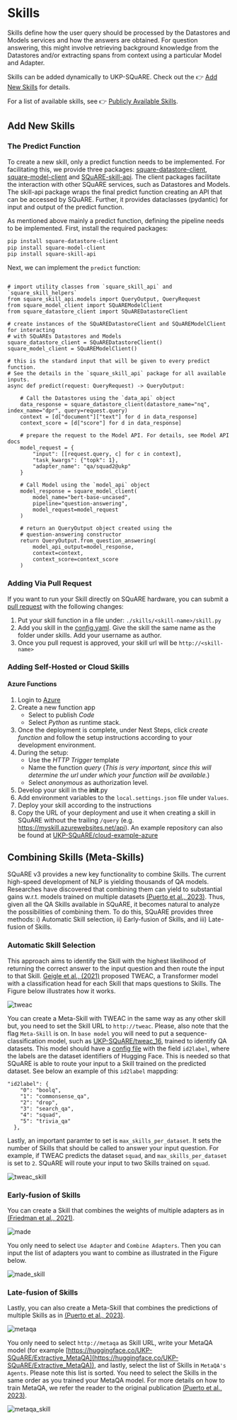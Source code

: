 # Skills
Skills define how the user query should be processed by the Datastores and Models services and how the answers are obtained. For question answering, this might involve retrieving background knowledge from the Datastores and/or extracting spans from context using a particular Model and Adapter.

Skills can be added dynamically to UKP-SQuARE. Check out the 👉 [Add New Skills](#Add-New-Skills) for details.

For a list of available skills, see 👉 [Publicly Available Skills](#publicly-available-skills).

## Add New Skills
### The Predict Function
To create a new skill, only a predict function needs to be implemented. For facilitating this, we provide three packages: [square-datastore-client](https://github.com/UKP-SQuARE/square-datastore-client), [square-model-client](https://github.com/UKP-SQuARE/square-model-client) and [SQuARE-skill-api](https://github.com/UKP-SQuARE/square-skill-api). The client packages facilitate the interaction with other SQuARE services, such as Datastores and Models. The skill-api package wraps the final predict function creating an API that can be accessed by SQuARE. Further, it provides dataclasses (pydantic) for input and output of the predict function.

As mentioned above mainly a predict function, defining the pipeline needs to be implemented. 
First, install the required packages:
```bash
pip install square-datastore-client
pip install square-model-client
pip install square-skill-api
```
Next, we can implement the `predict` function:
```python3

# import utility classes from `square_skill_api` and `square_skill_helpers`
from square_skill_api.models import QueryOutput, QueryRequest
from square_model_client import SQuAREModelClient
from square_datastore_client import SQuAREDatastoreClient

# create instances of the SQuAREDatastoreClient and SQuAREModelClient for interacting 
# with SQuAREs Datastores and Models
square_datastore_client = SQuAREDatastoreClient()
square_model_client = SQuAREModelClient()

# this is the standard input that will be given to every predict function. 
# See the details in the `square_skill_api` package for all available inputs.
async def predict(request: QueryRequest) -> QueryOutput:

    # Call the Datastores using the `data_api` object
    data_response = square_datastore_client(datastore_name="nq", index_name="dpr", query=request.query)
    context = [d["document"]["text"] for d in data_response]
    context_score = [d["score"] for d in data_response]

    # prepare the request to the Model API. For details, see Model API docs 
    model_request = {
        "input": [[request.query, c] for c in context],
        "task_kwargs": {"topk": 1},
        "adapter_name": "qa/squad2@ukp"
    }

    # Call Model using the `model_api` object
    model_response = square_model_client(
        model_name="bert-base-uncased", 
        pipeline="question-answering", 
        model_request=model_request
    )

    # return an QueryOutput object created using the 
    # question-answering constructor
    return QueryOutput.from_question_answering(
        model_api_output=model_response,
        context=context,
        context_score=context_score
    )

```
### Adding Via Pull Request
If you want to run your Skill directly on SQuARE hardware, you can submit a [pull request](https://github.com/UKP-SQuARE/square-core/pulls) with the following changes:
1. Put your skill function in a file under: `./skills/<skill-name>/skill.py`
2. Add you skill in the [config.yaml](https://github.com/UKP-SQuARE/square-core/blob/master/config.yaml). Give the skill the same name as the folder under skills. Add your username as author.
3. Once you pull request is approved, your skill url will be `http://<skill-name>`

### Adding Self-Hosted or Cloud Skills
#### Azure Functions
1. Login to [Azure](https://portal.azure.com/)
2. Create a new function app
    - Select to publish _Code_
    - Select _Python_ as runtime stack.
3. Once the deployment is complete, under Next Steps, click _create function_ and follow the setup instructions according to your development environment.
4. During the setup:
    - Use the _HTTP Trigger_ template
    - Name the function _query_ (*This is very important, since this will determine the url under which your function will be available.*)
    - Select _anonymous_ as authorization level.
5. Develop your skill in the __init__.py
6. Add environment variables to the `local.settings.json` file under `Values`.
6. Deploy your skill according to the instructions
7. Copy the URL of your deployment and use it when creating a skill in SQuARE without the trailing `/query` (e.g. https://myskill.azurewebsites.net/api). 
An example repository can also be found at [UKP-SQuARE/cloud-example-azure](https://github.com/UKP-SQuARE/cloud-example-azure)

## Combining Skills (Meta-Skills)
SQuARE v3 provides a new key functionality to combine Skills. The current high-speed development of NLP is yielding thousands of QA models. Researches have discovered that combining them can yield to substantial gains w.r.t. models trained on multiple datasets [(Puerto et al., 2023)](https://arxiv.org/abs/2112.01922). Thus, given all the QA Skills available in SQuARE, it becomes natural to analyze the possibilities of combining them. To do this, SQuARE provides three methods: i) Automatic Skill selection, ii) Early-fusion of Skills, and iii) Late-fusion of Skills.


### Automatic Skill Selection
This approach aims to identify the Skill with the highest likelihood of returning the correct answer to the input question and then route the input to that Skill. [Geigle et al., (2021)](https://arxiv.org/abs/2104.07081) proposed TWEAC, a Transformer model with a classification head for each Skill that maps questions to Skills. The Figure below illustrates how it works.

![tweac](../../static/img/tweac.png)

You can create a Meta-Skill with TWEAC in the same way as any other skill but, you need to set the Skill URL to `http://tweac`. Please, also note that the flag `Meta-Skill` is on. In `base model` you will need to put a sequence-classification model, such as [UKP-SQuARE/tweac_16](https://huggingface.co/UKP-SQuARE/tweac_16), trained to identify QA datasets. This model should have a [config file](https://huggingface.co/UKP-SQuARE/tweac_16/blob/main/config.json) with the field `id2label`, where the labels are the dataset identifiers of Hugging Face. This is needed so that SQuARE is able to route your input to a Skill trained on the predicted dataset. See below an example of this `id2label` mappding:

```
"id2label": {
    "0": "boolq",
    "1": "commonsense_qa",
    "2": "drop",
    "3": "search_qa",
    "4": "squad",
    "5": "trivia_qa"
  },
```

Lastly, an important paramter to set is `max_skills_per_dataset`. It sets the number of Skills that should be called to answer your input question. For example, if TWEAC predicts the dataset `squad`, and `max_skills_per_dataset` is set to `2`. SQuARE will route your input to two Skills trained on `squad`.

![tweac_skill](../../static/img/TWEAC_Skill_creation.png)



### Early-fusion of Skills

You can create a Skill that combines the weights of multiple adapters as in [(Friedman et al., 2021)](https://aclanthology.org/2021.emnlp-main.495/). 

![made](../../static/img/made.png)

You only need to select `Use Adapter` and `Combine Adapters`. Then you can input the list of adapters you want to combine as illustrated in the Figure below.

![made_skill](../../static/img/MADESkillCreation.png)


### Late-fusion of Skills
Lastly, you can also create a Meta-Skill that combines the predictions of multiple Skills as in [(Puerto et al., 2023)](https://arxiv.org/abs/2112.01922). 

![metaqa](../../static/img/metaqa.png)

You only need to select `http://metaqa` as Skill URL, write your MetaQA model (for example [https://huggingface.co/UKP-SQuARE/Extractive_MetaQA](https://huggingface.co/UKP-SQuARE/Extractive_MetaQA)), and lastly, select the list of Skills in `MetaQA's Agents`. Please note this list is sorted. You need to select the Skills in the same order as you trained your MetaQA model. For more details on how to train MetaQA, we refer the reader to the original publication [(Puerto et al., 2023)](https://arxiv.org/abs/2112.01922). 


![metaqa_skill](../../static/img/MetaQASkillCreation.png)
